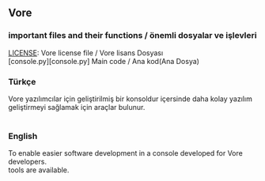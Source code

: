 ## Vore

### important files and their functions / önemli dosyalar ve işlevleri
[LICENSE](LICENSE): Vore license file / Vore lisans Dosyası<br>
[console.py][console.py] Main code / Ana kod(Ana Dosya)<br>

### Türkçe
Vore yazılımcılar için geliştirilmiş bir konsoldur içersinde daha kolay yazılım geliştirmeyi sağlamak için
araçlar bulunur.<br>
<br>
### English
To enable easier software development in a console developed for Vore developers.<br>
tools are available.<br>
